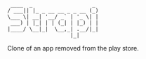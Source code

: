      ____  _                   _
    / ___|| |_ _ __ __ _ _ __ (_)
    \___ \| __| '__/ _` | '_ \| |
     ___) | |_| | | (_| | |_) | |
    |____/ \__|_|  \__,_| .__/|_|
                        |_|      

Clone of an app removed from the play store.
